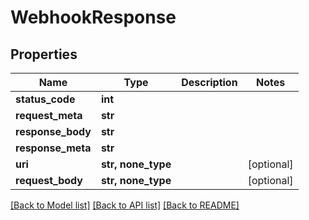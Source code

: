 # WebhookResponse


## Properties
Name | Type | Description | Notes
------------ | ------------- | ------------- | -------------
**status_code** | **int** |  | 
**request_meta** | **str** |  | 
**response_body** | **str** |  | 
**response_meta** | **str** |  | 
**uri** | **str, none_type** |  | [optional] 
**request_body** | **str, none_type** |  | [optional] 

[[Back to Model list]](../README.md#documentation-for-models) [[Back to API list]](../README.md#documentation-for-api-endpoints) [[Back to README]](../README.md)


